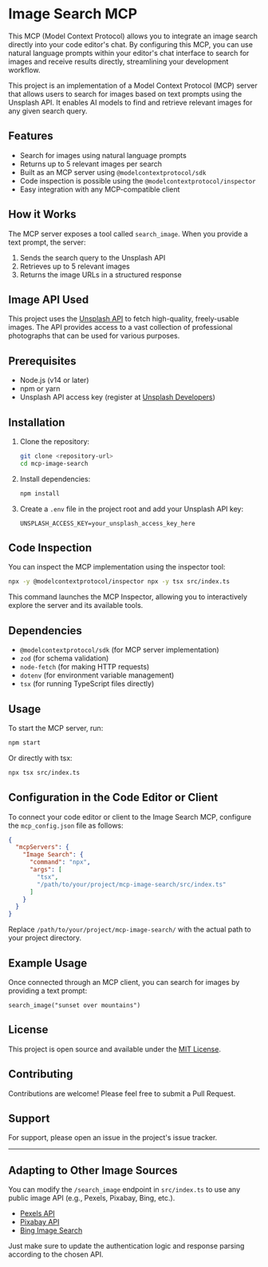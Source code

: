 # Image Search MCP

This MCP (Model Context Protocol) allows you to integrate an image search directly into your code editor's chat. By configuring this MCP, you can use natural language prompts within your editor's chat interface to search for images and receive results directly, streamlining your development workflow.

This project is an implementation of a Model Context Protocol (MCP) server that allows users to search for images based on text prompts using the Unsplash API. It enables AI models to find and retrieve relevant images for any given search query.

## Features
- Search for images using natural language prompts
- Returns up to 5 relevant images per search
- Built as an MCP server using `@modelcontextprotocol/sdk`
- Code inspection is possible using the `@modelcontextprotocol/inspector`
- Easy integration with any MCP-compatible client

## How it Works
The MCP server exposes a tool called `search_image`. When you provide a text prompt, the server:
1. Sends the search query to the Unsplash API
2. Retrieves up to 5 relevant images
3. Returns the image URLs in a structured response

## Image API Used
This project uses the [Unsplash API](https://unsplash.com/developers) to fetch high-quality, freely-usable images. The API provides access to a vast collection of professional photographs that can be used for various purposes.

## Prerequisites
- Node.js (v14 or later)
- npm or yarn
- Unsplash API access key (register at [Unsplash Developers](https://unsplash.com/developers))

## Installation

1. Clone the repository:
   ```bash
   git clone <repository-url>
   cd mcp-image-search
   ```

2. Install dependencies:
   ```bash
   npm install
   ```

3. Create a `.env` file in the project root and add your Unsplash API key:
   ```
   UNSPLASH_ACCESS_KEY=your_unsplash_access_key_here
   ```

## Code Inspection
You can inspect the MCP implementation using the inspector tool:

```bash
npx -y @modelcontextprotocol/inspector npx -y tsx src/index.ts
```

This command launches the MCP Inspector, allowing you to interactively explore the server and its available tools.

## Dependencies
- `@modelcontextprotocol/sdk` (for MCP server implementation)
- `zod` (for schema validation)
- `node-fetch` (for making HTTP requests)
- `dotenv` (for environment variable management)
- `tsx` (for running TypeScript files directly)

## Usage
To start the MCP server, run:

```bash
npm start
```

Or directly with tsx:

```bash
npx tsx src/index.ts
```

## Configuration in the Code Editor or Client

To connect your code editor or client to the Image Search MCP, configure the `mcp_config.json` file as follows:

```json
{
  "mcpServers": {
    "Image Search": {
      "command": "npx",
      "args": [
        "tsx",
        "/path/to/your/project/mcp-image-search/src/index.ts"
      ]
    }
  }
}
```

Replace `/path/to/your/project/mcp-image-search/` with the actual path to your project directory.

## Example Usage

Once connected through an MCP client, you can search for images by providing a text prompt:

```
search_image("sunset over mountains")
```

## License
This project is open source and available under the [MIT License](LICENSE).

## Contributing
Contributions are welcome! Please feel free to submit a Pull Request.

## Support
For support, please open an issue in the project's issue tracker.

---

## Adapting to Other Image Sources
You can modify the `/search_image` endpoint in `src/index.ts` to use any public image API (e.g., Pexels, Pixabay, Bing, etc.).

- [Pexels API](https://www.pexels.com/api/)
- [Pixabay API](https://pixabay.com/api/docs/)
- [Bing Image Search](https://www.microsoft.com/en-us/bing/apis/bing-image-search-api)

Just make sure to update the authentication logic and response parsing according to the chosen API.
